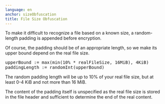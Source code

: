 ```yaml
---
language: en
anchor: sizeObfuscation
title: File Size Obfuscation
---
```

<p class="lead">To make it difficult to recognize a file based on a known size, a random-length padding is appended before encryption.</p>

Of course, the padding should be of an appropriate length, so we make its upper bound depend on the real file size.

<pre>
upperBound := max(min(10% * realFileSize, 16MiB), 4KiB)
paddingLength := randomInt(upperBound)
</pre>

The random padding length will be up to 10% of your real file size, but at least 0-4 KiB and not more than 16 MiB.

The content of the padding itself is unspecified as the real file size is stored in the file header and sufficient to determine the end of the real content.
